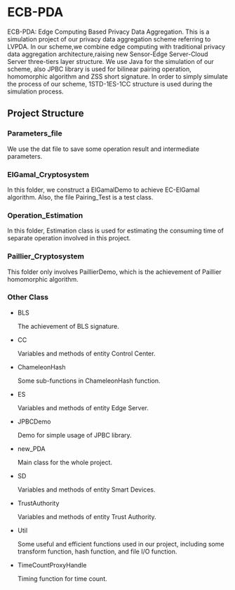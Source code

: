 # ECB-PDA

ECB-PDA: Edge Computing Based Privacy Data Aggregation. This is a simulation project of our privacy data aggregation scheme referring to LVPDA. In our scheme,we combine edge computing with traditional privacy data aggregation architecture,raising new Sensor-Edge Server-Cloud Server three-tiers layer structure. We use Java for the simulation of our scheme, also JPBC library is used for bilinear pairing operation, homomorphic algorithm and ZSS short signature. In order to simply simulate the process of our scheme, 1STD-1ES-1CC structure is used during the simulation process.

## Project Structure

### Parameters_file

We use the dat file to save some operation result and intermediate parameters.

### ElGamal_Cryptosystem

In this folder, we construct a ElGamalDemo to achieve EC-ElGamal algorithm. Also, the file Pairing_Test is a test class.

### Operation_Estimation

In this folder, Estimation class is used for estimating the consuming time of separate operation involved in this project.

### Paillier_Cryptosystem

This folder only involves PaillierDemo, which is the achievement of Paillier homomorphic algorithm.

### Other Class

* BLS

  The achievement of BLS signature.

* CC

  Variables and methods of entity Control Center.

* ChameleonHash

  Some sub-functions in ChameleonHash function.

* ES

  Variables and methods of entity Edge Server.

* JPBCDemo

  Demo for simple usage of JPBC library.

* new_PDA

  Main class for the whole project.

* SD

  Variables and methods of entity Smart Devices.

* TrustAuthority

  Variables and methods of entity Trust Authority.

* Util

  Some useful and efficient functions used in our project, including some transform function, hash function, and file I/O function.

* TimeCountProxyHandle

  Timing function for time count.
